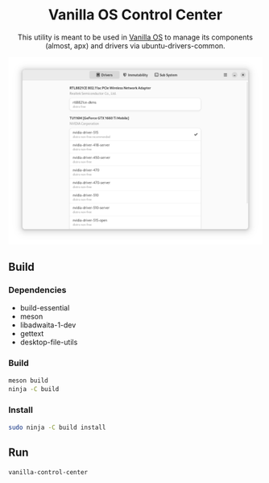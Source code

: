 <div align="center">
    <h1>Vanilla OS Control Center</h1>
    <p>This utility is meant to be used in <a href="https://github.com/vanilla-os">Vanilla OS</a> 
    to manage its components (almost, apx) and drivers via ubuntu-drivers-common.</p>
    <img src="data/screenshot.png">
</div>


## Build
### Dependencies
- build-essential
- meson
- libadwaita-1-dev
- gettext
- desktop-file-utils

### Build
```bash
meson build
ninja -C build
```

### Install
```bash
sudo ninja -C build install
```

## Run
```bash
vanilla-control-center
```
